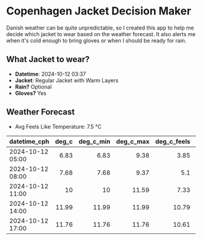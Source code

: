 
# Copenhagen Jacket Decision Maker

Danish weather can be quite unpredictable, so I created this app to help me decide which jacket to wear based on the weather forecast. 
It also alerts me when it's cold enough to bring gloves or when I should be ready for rain.

## What Jacket to wear?

- **Datetime**: 2024-10-12 03:37
- **Jacket**: Regular Jacket with Warm Layers
- **Rain?** Optional
- **Gloves?** Yes

## Weather Forecast
- Avg Feels Like Temperature: 7.5 °C

| datetime_cph     |   deg_c |   deg_c_min |   deg_c_max |   deg_c_feels | weather   | wind   | rain   |
|:-----------------|--------:|------------:|------------:|--------------:|:----------|:-------|:-------|
| 2024-10-12 05:00 |    6.83 |        6.83 |        9.38 |          3.85 | Clouds    | Low    | None   |
| 2024-10-12 08:00 |    7.68 |        7.68 |        9.37 |          5.1  | Clouds    | Low    | None   |
| 2024-10-12 11:00 |   10    |       10    |       11.59 |          7.33 | Rain      | Medium | Low    |
| 2024-10-12 14:00 |   11.99 |       11.99 |       11.99 |         10.79 | Clouds    | Medium | None   |
| 2024-10-12 17:00 |   11.76 |       11.76 |       11.76 |         10.61 | Clouds    | High   | None   |
        